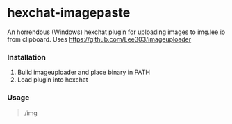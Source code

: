 # hexchat-imagepaste
An horrendous (Windows) hexchat plugin for uploading images to img.lee.io from clipboard. Uses https://github.com/Lee303/imageuploader

### Installation

1. Build imageuploader and place binary in PATH
2. Load plugin into hexchat

### Usage

> /img
